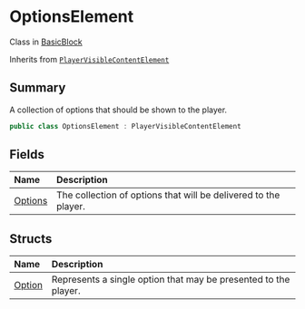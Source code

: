 # OptionsElement

Class in [BasicBlock](/docs/api/csharp/yarn.compiler.basicblock.md)

Inherits from [`PlayerVisibleContentElement`](/docs/api/csharp/yarn.compiler.basicblock.playervisiblecontentelement.md)

## Summary


A collection of options that should be shown to the player.


```csharp
public class OptionsElement : PlayerVisibleContentElement
```

## Fields

|Name|Description|
|:---|:---|
|[Options](/docs/api/csharp/yarn.compiler.basicblock.optionselement.options.md)|The collection of options that will be delivered to the player.|

## Structs

|Name|Description|
|:---|:---|
|[Option](/docs/api/csharp/yarn.compiler.basicblock.optionselement.option.md)|Represents a single option that may be presented to the player.|

